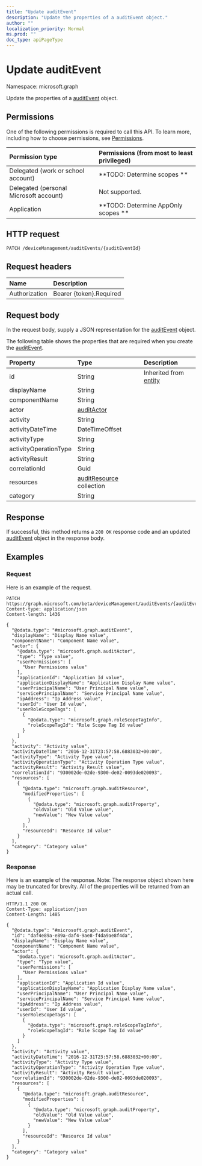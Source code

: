 ```yaml
---
title: "Update auditEvent"
description: "Update the properties of a auditEvent object."
author: ""
localization_priority: Normal
ms.prod: ""
doc_type: apiPageType
---
```


# Update auditEvent

Namespace: microsoft.graph

Update the properties of a [auditEvent](../resources/auditevent.md) object.

## Permissions
One of the following permissions is required to call this API. To learn more, including how to choose permissions, see [Permissions](/concepts/permissions-reference.md).

|Permission type|Permissions (from most to least privileged)|
|:---|:---|
|Delegated (work or school account)|**TODO: Determine scopes **|
|Delegated (personal Microsoft account)|Not supported.|
|Application|**TODO: Determine AppOnly scopes **|

## HTTP request
<!-- {
  "blockType": "ignored"
}
-->
``` http
PATCH /deviceManagement/auditEvents/{auditEventId}
```

## Request headers
|Name|Description|
|:---|:---|
|Authorization|Bearer {token}.Required|

## Request body
In the request body, supply a JSON representation for the [auditEvent](../resources/auditevent.md) object.

The following table shows the properties that are required when you create the [auditEvent](../resources/auditevent.md).

|Property|Type|Description|
|:---|:---|:---|
|id|String| Inherited from [entity](../resources/entity.md)|
|displayName|String||
|componentName|String||
|actor|[auditActor](../resources/auditactor.md)||
|activity|String||
|activityDateTime|DateTimeOffset||
|activityType|String||
|activityOperationType|String||
|activityResult|String||
|correlationId|Guid||
|resources|[auditResource](../resources/auditresource.md) collection||
|category|String||



## Response
If successful, this method returns a `200 OK` response code and an updated [auditEvent](../resources/auditevent.md) object in the response body.

## Examples

### Request
Here is an example of the request.
<!-- {
  "blockType": "request",
  "name": "update_auditevent"
}
-->
``` http
PATCH https://graph.microsoft.com/beta/deviceManagement/auditEvents/{auditEventId}
Content-type: application/json
Content-length: 1436

{
  "@odata.type": "#microsoft.graph.auditEvent",
  "displayName": "Display Name value",
  "componentName": "Component Name value",
  "actor": {
    "@odata.type": "microsoft.graph.auditActor",
    "type": "Type value",
    "userPermissions": [
      "User Permissions value"
    ],
    "applicationId": "Application Id value",
    "applicationDisplayName": "Application Display Name value",
    "userPrincipalName": "User Principal Name value",
    "servicePrincipalName": "Service Principal Name value",
    "ipAddress": "Ip Address value",
    "userId": "User Id value",
    "userRoleScopeTags": [
      {
        "@odata.type": "microsoft.graph.roleScopeTagInfo",
        "roleScopeTagId": "Role Scope Tag Id value"
      }
    ]
  },
  "activity": "Activity value",
  "activityDateTime": "2016-12-31T23:57:58.6883032+00:00",
  "activityType": "Activity Type value",
  "activityOperationType": "Activity Operation Type value",
  "activityResult": "Activity Result value",
  "correlationId": "930002de-02de-9300-de02-0093de020093",
  "resources": [
    {
      "@odata.type": "microsoft.graph.auditResource",
      "modifiedProperties": [
        {
          "@odata.type": "microsoft.graph.auditProperty",
          "oldValue": "Old Value value",
          "newValue": "New Value value"
        }
      ],
      "resourceId": "Resource Id value"
    }
  ],
  "category": "Category value"
}
```

### Response
Here is an example of the response. Note: The response object shown here may be truncated for brevity. All of the properties will be returned from an actual call.
<!-- {
  "blockType": "response",
  "truncated": true
}
-->
``` http
HTTP/1.1 200 OK
Content-Type: application/json
Content-Length: 1485

{
  "@odata.type": "#microsoft.graph.auditEvent",
  "id": "daf4e89a-e89a-daf4-9ae8-f4da9ae8f4da",
  "displayName": "Display Name value",
  "componentName": "Component Name value",
  "actor": {
    "@odata.type": "microsoft.graph.auditActor",
    "type": "Type value",
    "userPermissions": [
      "User Permissions value"
    ],
    "applicationId": "Application Id value",
    "applicationDisplayName": "Application Display Name value",
    "userPrincipalName": "User Principal Name value",
    "servicePrincipalName": "Service Principal Name value",
    "ipAddress": "Ip Address value",
    "userId": "User Id value",
    "userRoleScopeTags": [
      {
        "@odata.type": "microsoft.graph.roleScopeTagInfo",
        "roleScopeTagId": "Role Scope Tag Id value"
      }
    ]
  },
  "activity": "Activity value",
  "activityDateTime": "2016-12-31T23:57:58.6883032+00:00",
  "activityType": "Activity Type value",
  "activityOperationType": "Activity Operation Type value",
  "activityResult": "Activity Result value",
  "correlationId": "930002de-02de-9300-de02-0093de020093",
  "resources": [
    {
      "@odata.type": "microsoft.graph.auditResource",
      "modifiedProperties": [
        {
          "@odata.type": "microsoft.graph.auditProperty",
          "oldValue": "Old Value value",
          "newValue": "New Value value"
        }
      ],
      "resourceId": "Resource Id value"
    }
  ],
  "category": "Category value"
}
```

